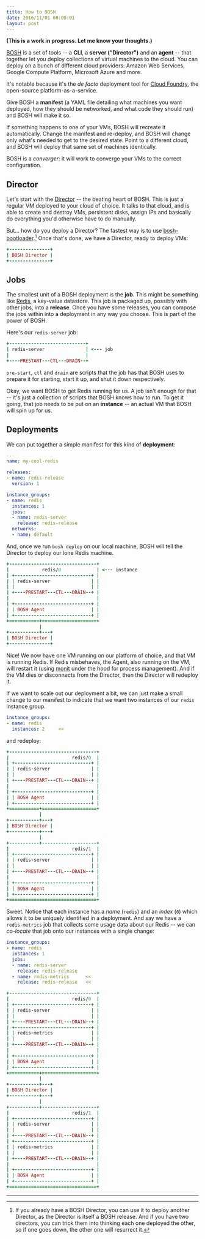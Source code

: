 ```yaml
---
title: How to BOSH
date: 2016/11/01 00:00:01
layout: post
---
```


**(This is a work in progress. Let me know your thoughts.)**

[BOSH](http://bosh.io) is a set of tools -- a **CLI**, a **server ("Director")** and an **agent** -- that together let you deploy collections of virtual machines to the cloud. You can deploy on a bunch of different cloud providers: Amazon Web Services, Google Compute Platform, Microsoft Azure and more.

It's notable because it's the _de facto_ deployment tool for [Cloud Foundry](http://docs.cloudfoundry.org/concepts/overview.html), the open-source platform-as-a-service.

Give BOSH a **manifest** (a YAML file detailing what machines you want deployed, how they should be networked, and what code they should run) and BOSH will make it so.

If something happens to one of your VMs, BOSH will recreate it automatically. Change the manifest and re-deploy, and BOSH will change only what's needed to get to the desired state. Point to a different cloud, and BOSH will deploy that same set of machines identically.

BOSH is a _converger_: it will work to converge your VMs to the correct configuration.

## Director

Let's start with the [Director](https://bosh.io/docs/bosh-components.html#director) -- the beating heart of BOSH. This is just a regular VM deployed to your cloud of choice. It talks to that cloud, and is able to create and destroy VMs, persistent disks, assign IPs and basically do everything you'd otherwise have to do manually.

But... how do you deploy a Director? The fastest way is to use [bosh-bootloader](https://github.com/cloudfoundry/bosh-bootloader).[^bosh-deploy-bosh] Once that's done, we have a Director, ready to deploy VMs:

[^bosh-deploy-bosh]: If you already have a BOSH Director, you can use it to deploy another Director, as the Director is itself a BOSH release. And if you have two directors, you can trick them into thinking each one deployed the other, so if one goes down, the other one will resurrect it.

```ruby
+---------------+
| BOSH Director |
+---------------+
```

## Jobs

The smallest unit of a BOSH deployment is the **job**. This might be something like [Redis](http://redis.io), a key-value datastore. This job is packaged up, possibly with other jobs, into a **release**. Once you have some releases, you can compose the jobs within into a deployment in any way you choose. This is part of the power of BOSH.

Here's our `redis-server` job:

```ruby
+----------------------------+
| redis-server               | <--- job
|                            |
+----PRESTART---CTL---DRAIN--+
```

`pre-start`, `ctl` and `drain` are scripts that the job has that BOSH uses to prepare it for starting, start it up, and shut it down respectively.

Okay, we want BOSH to get Redis running for us. A job isn't enough for that -- it's just a collection of scripts that BOSH knows how to run. To get it going, that job needs to be put on an **instance** -- an actual VM that BOSH will spin up for us.

## Deployments

We can put together a simple manifest for this kind of **deployment**:

```yaml
---
name: my-cool-redis

releases:
- name: redis-release
  version: 1

instance_groups:
- name: redis
  instances: 1
  jobs:
  - name: redis-server
    release: redis-release
  networks:
  - name: default
```

And, once we run `bosh deploy` on our local machine, BOSH will tell the Director to deploy our lone Redis machine.

```ruby       
+--------------------------------+
|            redis/0             | <--- instance
| +----------------------------+ |
| | redis-server               | |
| |                            | |
| +----PRESTART---CTL---DRAIN--+ |
|                                |
| +----------------------------+ |
| | BOSH Agent                 | |
| +----------------------------+ |
+===========+====================+
            |
+-----------+---+
| BOSH Director |
+---------------+
```

Nice! We now have one VM running on our platform of choice, and that VM is running Redis. If Redis misbehaves, the Agent, also running on the VM, will restart it (using [monit](https://mmonit.com/monit/) under the hood for process management). And if the VM dies or disconnects from the Director, then the Director will redeploy it.

If we want to scale out our deployment a bit, we can just make a small change to our manifest to indicate that we want two instances of our `redis` instance group.

```yaml
instance_groups:
- name: redis
  instances: 2     <<
```

and redeploy:

```ruby
+--------------------------------+
|                       redis/0  |
| +----------------------------+ |
| | redis-server               | |
| |                            | |
| +----PRESTART---CTL---DRAIN--+ |
|                                |
| +----------------------------+ |
| | BOSH Agent                 | |
| +----------------------------+ |
+===========+====================+
            |
+-----------+---+
| BOSH Director |
+-----------+---+
            |
+-----------+--------------------+
|                       redis/1  |
| +----------------------------+ |
| | redis-server               | |
| |                            | |
| +----PRESTART---CTL---DRAIN--+ |
|                                |
| +----------------------------+ |
| | BOSH Agent                 | |
| +----------------------------+ |
+================================+
```

Sweet. Notice that each instance has a _name_ (`redis`) and an _index_ (`0`) which allows it to be uniquely identified in a deployment. And say we have a `redis-metrics` job that collects some usage data about our Redis -- we can _co-locate_ that job onto our instances with a single change:

```yaml
instance_groups:
- name: redis
  instances: 1
  jobs:
  - name: redis-server
    release: redis-release
  - name: redis-metrics      <<
    release: redis-release   <<
```

```ruby
+--------------------------------+
|                       redis/0  |
| +----------------------------+ |
| | redis-server               | |
| |                            | |
| +----PRESTART---CTL---DRAIN--+ |
| +----------------------------+ |
| | redis-metrics              | |
| |                            | |
| +----PRESTART---CTL---DRAIN--+ |
|                                |
| +----------------------------+ |
| | BOSH Agent                 | |
| +----------------------------+ |
+===========+====================+
            |
+-----------+---+
| BOSH Director |
+-----------+---+
            |
+-----------+--------------------+
|                       redis/1  |
| +----------------------------+ |
| | redis-server               | |
| |                            | |
| +----PRESTART---CTL---DRAIN--+ |
| +----------------------------+ |
| | redis-metrics              | |
| |                            | |
| +----PRESTART---CTL---DRAIN--+ |
|                                |
| +----------------------------+ |
| | BOSH Agent                 | |
| +----------------------------+ |
+================================+
```


***

